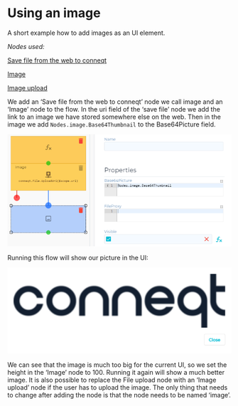 # Using an image

A short example how to add images as an UI element.

_Nodes used:_

[Save file from the web to conneqt](../../Nodes/Save/SaveFileFromWeb.md)

[Image](../../Nodes/Display/Image.md)

[Image upload](../../Nodes/UserInterface/ImageUpload.md)

We add an ‘Save file from the web to conneqt’ node we call image and an ‘Image’ node to the flow. In the uri field of the ‘save file’ node we add the link to an image we have stored somewhere else on the web. Then in the image we add `Nodes.image.Base64Thumbnail` to the Base64Picture field.

![Image](../../Documentation/Nodes/UsingImage/0.png)

Running this flow will show our picture in the UI:

![Image](../../Documentation/Nodes/UsingImage/1.png)

We can see that the image is much too big for the current UI, so we set the height in the ‘Image’ node to 100. Running it again will show a much better image. It is also possible to replace the File upload node with an ‘Image upload’ node if the user has to upload the image. The only thing that needs to change after adding the node is that the node needs to be named ‘image’.
